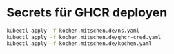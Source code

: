 # Secrets für GHCR deployen

```bash
kubectl apply -f kochen.mitschen.de/ns.yaml
kubectl apply -f kochen.mitschen.de/ghcr-cred.yaml
kubectl apply -f kochen.mitschen.de/kochen.yaml
```